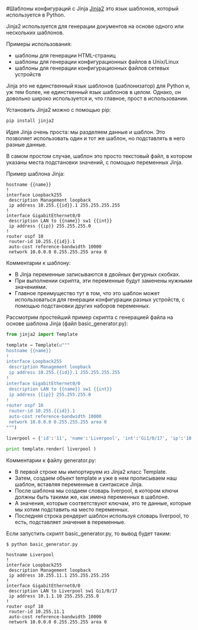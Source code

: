 #Шаблоны конфигураций с Jinja
[Jinja2](http://xgu.ru/wiki/Jinja2) это язык шаблонов, который используется в Python.

Jinja2 используется для генерации документов на основе одного или нескольких шаблонов.

Примеры использования:
* шаблоны для генерации HTML-страниц
* шаблоны для генерации конфигурационных файлов в Unix/Linux
* шаблоны для генерации конфигурационных файлов сетевых устройств

Jinja это не единственный язык шаблонов (шаблонизатор) для Python и, уж тем более, не единственный язык шаблонов в целом. Однако, он довольно широко используется и, что главное, прост в использовании.

Установить Jinja2 можно с помощью pip:
```python
pip install jinja2
```

Идея Jinja очень проста: мы разделяем данные и шаблон. Это позволяет использовать один и тот же шаблон, но подставлять в него разные данные.

В самом простом случае, шаблон это просто текстовый файл, в котором указаны места подстановки значений, с помощью переменных Jinja.

Пример шаблона Jinja:
```jinja
hostname {{name}}
!
interface Loopback255
 description Management loopback
 ip address 10.255.{{id}}.1 255.255.255.255
!
interface GigabitEthernet0/0
 description LAN to {{name}} sw1 {{int}}
 ip address {{ip}} 255.255.255.0
!
router ospf 10
 router-id 10.255.{{id}}.1
 auto-cost reference-bandwidth 10000
 network 10.0.0.0 0.255.255.255 area 0
```

Комментарии к шаблону:
* В Jinja переменные записываются в двойных фигурных скобках.
* При выполнении скрипта, эти переменные будут заменены нужными значениями.
* Главное преимущество тут в том, что это шаблон может использоваться для генерации конфигурации разных устройств, с помощью подстановки других наборов переменных.

Рассмотрим простейший пример скрипта с генерацией файла на основе шаблона Jinja (файл basic_generator.py):
```python
from jinja2 import Template

template = Template(u"""
hostname {{name}}
!
interface Loopback255
 description Management loopback
 ip address 10.255.{{id}}.1 255.255.255.255
!
interface GigabitEthernet0/0
 description LAN to {{name}} sw1 {{int}}
 ip address {{ip}} 255.255.255.0
!
router ospf 10
 router-id 10.255.{{id}}.1
 auto-cost reference-bandwidth 10000
 network 10.0.0.0 0.255.255.255 area 0
""")

liverpool = {'id':'11', 'name':'Liverpool', 'int':'Gi1/0/17', 'ip':'10.1.1.10'}

print template.render( liverpool )
```

Комментарии к файлу generator.py:
* В первой строке мы импортируем из Jinja2 класс Template.
* Затем, создаем объект template и уже в нем прописываем наш шаблон, вставляя переменные в синтаксисе Jinja.
* После шаблона мы создаем словарь liverpool, в котором ключи должны быть такими же, как имена переменных в шаблоне.
 * А значения, которые соответствуют ключам, это те данные, которые мы хотим подставить на место переменных.
* Последняя строка рендерит шаблон используя словарь liverpool, то есть, подставляет значения в переменные.

Если запустить скрипт basic_generator.py, то вывод будет таким:
```
$ python basic_generator.py

hostname Liverpool
!
interface Loopback255
 description Management loopback
 ip address 10.255.11.1 255.255.255.255
!
interface GigabitEthernet0/0
 description LAN to Liverpool sw1 Gi1/0/17
 ip address 10.1.1.10 255.255.255.0
!
router ospf 10
 router-id 10.255.11.1
 auto-cost reference-bandwidth 10000
 network 10.0.0.0 0.255.255.255 area 0
```

 
